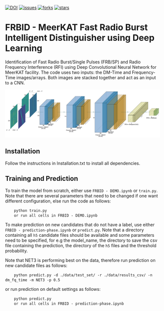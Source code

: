 [![DOI](https://zenodo.org/badge/DOI/10.5281/zenodo.4049946.svg)](https://doi.org/10.5281/zenodo.4049946)
[![issues](https://img.shields.io/github/issues/Zafiirah13/FRBID)](https://github.com/Zafiirah13/FRBID/issues)
[![forks](https://img.shields.io/github/forks/Zafiirah13/FRBID)](https://github.com/Zafiirah13/FRBID/network/members)
[![stars](https://img.shields.io/github/stars/Zafiirah13/FRBID)](https://github.com/Zafiirah13/FRBID/stargazers)
# FRBID - MeerKAT Fast Radio Burst Intelligent Distinguisher using Deep Learning

Identification of Fast Radio Burst/Single Pulses (FRB/SP) and Radio Frequency Interference (RFI) using Deep Convolutional Neural Network for MeerKAT facility. The code uses two inputs: the DM-Time and Frequency-Time images/arrays. Both images are stacked together and act as an input to a CNN.

![alt tag](Single-Input-FRBID.png)

Installation
---
Follow the instructions in Installation.txt to install all dependencies.

Training and Prediction
---
To train the model from scratch, either use `FRBID - DEMO.ipynb` or `train.py`. Note that there are several parameters that need to be changed if one want different configuration, else run the code as follows:

        python train.py
        or run all cells in FRBID - DEMO.ipynb

To make prediction on new candidates that do not have a label, use either `FRBID - prediction-phase.ipynb` or `predict.py`. Note that a directory containing all `h5` candidate files should be available and some parameters need to be specified, for e.g the model_name, the directory to save the csv file containing the prediction, the directory of the `h5` files and the threshold probability.

Note that NET3 is performing best on the data, therefore run prediction on new candidate files as follows:

        python predict.py -d ./data/test_set/ -r ./data/results_csv/ -n dm_fq_time -m NET3 -p 0.5              
or run prediction on default settings as follows:
        
        python predict.py
        or run all cells in FRBID - prediction-phase.ipynb
